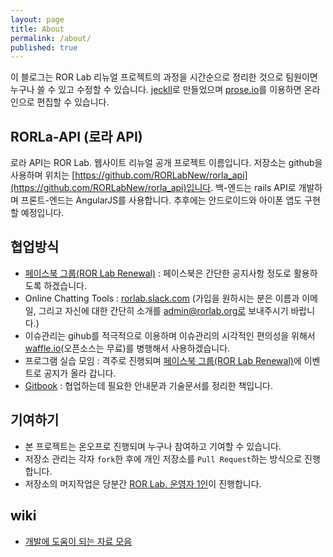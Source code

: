 ```yaml
---
layout: page
title: About
permalink: /about/
published: true
---
```


이 블로그는 ROR Lab 리뉴얼 프로젝트의 과정을 시간순으로 정리한 것으로 팀원이면 누구나 쓸 수 있고 수정할 수 있습니다. [jeckll](http://jekyllrb.com/)로 만들었으며 [prose.io](http://prose.io/)를 이용하면 온라인으로 편집할 수 있습니다.

## RORLa-API (로라 API)
로라 API는 ROR Lab. 웹사이트 리뉴얼 공개 프로젝트 이름입니다. 저장소는 github을 사용하며 위치는 [https://github.com/RORLabNew/rorla_api](https://github.com/RORLabNew/rorla_api)입니다. 백-엔드는 rails API로 개발하며 프론트-엔드는 AngularJS를 사용합니다. 추후에는 안드로이드와 아이폰 앱도 구현할 예정입니다.

## 협업방식
- [페이스북 그룹(ROR Lab Renewal)](https://www.facebook.com/groups/rorlabrenewal/) : 페이스북은 간단한 공지사항 정도로 활용하도록 하겠습니다. 
- Online Chatting Tools : [rorlab.slack.com](http://rorlab.slack.com) (가입을 원하시는 분은 이름과 이메일, 그리고 자신에 대한 간단히 소개를 admin@rorlab.org로 보내주시기 바랍니다.)
- 이슈관리는 gihub를 적극적으로 이용하며 이슈관리의 시각적인 편의성을 위해서 [waffle.io](https://waffle.io/RORLabNew/rorla_api)(오픈소스는 무료)를 병행해서 사용하겠습니다. 
- 프로그램 실습 모임 : 격주로 진행되며 [페이스북 그룹(ROR Lab Renewal)](https://www.facebook.com/groups/rorlabrenewal/)에 이벤트로 공지가 올라 갑니다. 
- [Gitbook](http://rorlabgitbook.github.io/rorlabnew_guide) : 협업하는데 필요한 안내문과 기술문서를 정리한 책입니다.

## 기여하기
- 본 프로젝트는 온오프로 진행되며 누구나 참여하고 기여할 수 있습니다.
- 저장소 관리는 각자 `fork`한 후에 개인 저장소를 `Pull Request`하는 방식으로 진행합니다. 
- 저장소의 머지작업은 당분간 [ROR Lab. 운영자 1인](mailto:rorlab@gmail.com)이 진행합니다.

## wiki
- [개발에 도움이 되는 자료 모음](https://github.com/RORLabNew/rorla_api/wiki/%EA%B0%9C%EB%B0%9C%EC%97%90-%EB%8F%84%EC%9B%80%EC%9D%B4-%EB%90%98%EB%8A%94-%EC%9E%90%EB%A3%8C-%EB%AA%A8%EC%9D%8C)

